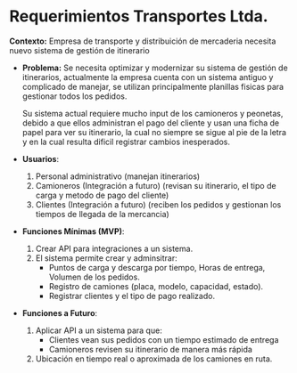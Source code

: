 # Requerimientos Transportes Ltda.

**Contexto:** Empresa de transporte y distribuición de mercaderia necesita nuevo sistema de gestión de itinerario  

- **Problema:** Se necesita optimizar y modernizar su sistema de gestión de itinerarios, actualmente la empresa cuenta con un sistema antiguo y complicado de manejar, se utilizan principalmente planillas fisicas para gestionar todos los pedidos.
	
	Su sistema actual requiere mucho input de los camioneros y peonetas, debido a que ellos administran el pago del cliente y usan una ficha de papel para ver su itinerario, la cual no siempre se sigue al pie de la letra y en la cual resulta dificil registrar cambios inesperados.
 
- **Usuarios**:
    1. Personal administrativo (manejan itinerarios)
    2. Camioneros (Integración a futuro) (revisan su itinerario, el tipo de carga y metodo de pago del cliente)
    3. Clientes (Integración a futuro) (reciben los pedidos y gestionan los tiempos de llegada de la mercancia)
- **Funciones Mínimas (MVP)**:
    1. Crear API para integraciones a un sistema.
    2. El sistema permite crear y adminsitrar:
		- Puntos de carga y descarga por tiempo, Horas de entrega, Volumen de los pedidos.
		- Registro de camiones (placa, modelo, capacidad, estado).
		- Registrar clientes y el tipo de pago realizado.
- **Funciones a Futuro**:
	1. Aplicar API a un sistema para que:
		- Clientes vean sus pedidos con un tiempo estimado de entrega
        - Camioneros revisen su itinerario de manera más rápida
	2. Ubicación en tiempo real o aproximada de los camiones en ruta.

